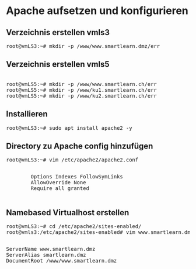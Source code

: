 # Apache aufsetzen und konfigurieren


## Verzeichnis erstellen vmls3
<pre>
root@vmLS3:~# mkdir -p /www/www.smartlearn.dmz/err
</pre>

## Verzeichnis erstellen vmls5
<pre> 
root@vmLS5:~# mkdir -p /www/www.smartlearn.ch/err
root@vmLS5:~# mkdir -p /www/ku1.smartlearn.ch/err
root@vmLS5:~# mkdir -p /www/ku2.smartlearn.ch/err
</pre>

## Installieren
<pre>
root@vmLS3:~# sudo apt install apache2 -y
</pre>

## Directory zu Apache config hinzufügen
<pre>
root@vmLS3:~# vim /etc/apache2/apache2.conf
</pre>

<pre>
<Directory /www/>
        Options Indexes FollowSymLinks
        AllowOverride None
        Require all granted
</Directory>
</pre>

## Namebased Virtualhost erstellen
<pre>
root@vmLS3:~# cd /etc/apache2/sites-enabled/
root@vmls3:/etc/apache2/sites-enabled# vim www.smartlearn.dmz.conf
</pre>
<pre>
<VirtualHost *:80>
ServerName www.smartlearn.dmz
ServerAlias smartlearn.dmz
DocumentRoot /www/www.smartlearn.dmz
</VirtualHost>
</pre>

